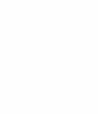 <div style="color: #FFFFFF;padding:28px 0 0 301px;text-align:justify;">
	Agde - Alès - Anduze - Arles - Balaruc les bains - Bédarieux - Béziers - Cap d'Agde - Frontignan - La Calmette - La Grand Combe - Lamalou les bains - Marguerittes - Marseillan - Mireval - Nîmes - Pézenas - Saint-Ambroix - Saint-Christol les Alès - Saint-Martin de Crau - Saint Pons de Thomières - Saint-Rémy de Provence - Saint Thibery - Sète - Villeneuve les Maguelones
</div>